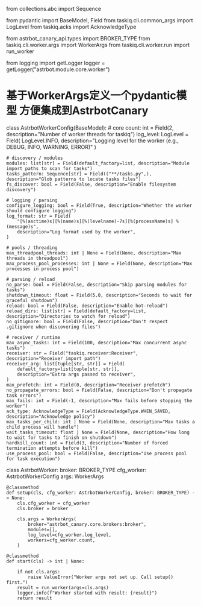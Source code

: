 from collections.abc import Sequence

from pydantic import BaseModel, Field
from taskiq.cli.common_args import LogLevel
from taskiq.acks import AcknowledgeType

from astrbot_canary_api.types import BROKER_TYPE
from taskiq.cli.worker.args import WorkerArgs
from taskiq.cli.worker.run import run_worker

from logging import getLogger
logger = getLogger("astrbot.module.core.worker")



# 基于WorkerArgs定义一个pydantic模型 方便集成到AstrbotCanary
class AstrbotWorkerConfig(BaseModel):
    # core
    count: int = Field(2, description="Number of worker threads for taskiq")
    log_level: LogLevel = Field(
        LogLevel.INFO, description="Logging level for the worker (e.g., DEBUG, INFO, WARNING, ERROR)"
    )

    # discovery / modules
    modules: list[str] = Field(default_factory=list, description="Module import paths to scan for tasks")
    tasks_pattern: Sequence[str] = Field(("**/tasks.py",), description="Glob patterns to locate tasks files")
    fs_discover: bool = Field(False, description="Enable filesystem discovery")

    # logging / parsing
    configure_logging: bool = Field(True, description="Whether the worker should configure logging")
    log_format: str = Field(
        "[%(asctime)s][%(name)s][%(levelname)-7s][%(processName)s] %(message)s",
        description="Log format used by the worker",
    )

    # pools / threading
    max_threadpool_threads: int | None = Field(None, description="Max threads in threadpool")
    max_process_pool_processes: int | None = Field(None, description="Max processes in process pool")

    # parsing / reload
    no_parse: bool = Field(False, description="Skip parsing modules for tasks")
    shutdown_timeout: float = Field(5.0, description="Seconds to wait for graceful shutdown")
    reload: bool = Field(False, description="Enable hot-reload")
    reload_dirs: list[str] = Field(default_factory=list, description="Directories to watch for reload")
    no_gitignore: bool = Field(False, description="Don't respect .gitignore when discovering files")

    # receiver / runtime
    max_async_tasks: int = Field(100, description="Max concurrent async tasks")
    receiver: str = Field("taskiq.receiver:Receiver", description="Receiver import path")
    receiver_arg: list[tuple[str, str]] = Field(
        default_factory=list[tuple[str, str]],
        description="Extra args passed to receiver",
    )
    max_prefetch: int = Field(0, description="Receiver prefetch")
    no_propagate_errors: bool = Field(False, description="Don't propagate task errors")
    max_fails: int = Field(-1, description="Max fails before stopping the worker")
    ack_type: AcknowledgeType = Field(AcknowledgeType.WHEN_SAVED, description="Acknowledge policy")
    max_tasks_per_child: int | None = Field(None, description="Max tasks a child process will handle")
    wait_tasks_timeout: float | None = Field(None, description="How long to wait for tasks to finish on shutdown")
    hardkill_count: int = Field(3, description="Number of forced termination attempts before kill")
    use_process_pool: bool = Field(False, description="Use process pool for task execution")

class AstrbotWorker:
    broker: BROKER_TYPE
    cfg_worker: AstrbotWorkerConfig
    args: WorkerArgs

    @classmethod
    def setup(cls, cfg_worker: AstrbotWorkerConfig, broker: BROKER_TYPE) -> None:
        cls.cfg_worker = cfg_worker
        cls.broker = broker

        cls.args = WorkerArgs(
            broker="astrbot_canary.core.brokers:broker",
            modules=[],
            log_level=cfg_worker.log_level,
            workers=cfg_worker.count,
        )

    @classmethod
    def start(cls) -> int | None:

        if not cls.args:
            raise ValueError("Worker args not set up. Call setup() first.")
        result = run_worker(args=cls.args)
        logger.info(f"Worker started with result: {result}")
        return result
    
